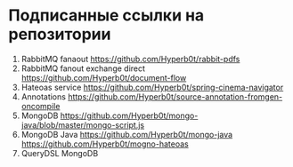 # Подписанные ссылки на репозитории
01. RabbitMQ fanaout https://github.com/Hyperb0t/rabbit-pdfs
02. RabbitMQ fanout exchange direct https://github.com/Hyperb0t/document-flow
03. Hateoas service https://github.com/Hyperb0t/spring-cinema-navigator
04. Annotations https://github.com/Hyperb0t/source-annotation-fromgen-oncompile
05. MongoDB https://github.com/Hyperb0t/mongo-java/blob/master/mongo-script.js
06. MongoDB Java https://github.com/Hyperb0t/mongo-java  https://github.com/Hyperb0t/mogno-hateoas
07. QueryDSL MongoDB

